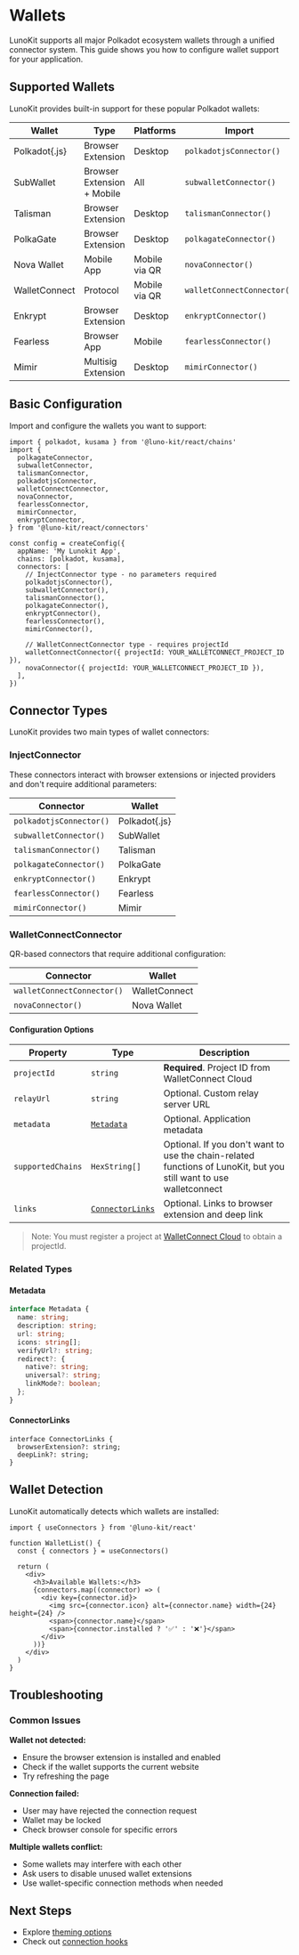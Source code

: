 # Wallets

LunoKit supports all major Polkadot ecosystem wallets through a unified connector system. This guide shows you how to configure wallet support for your application.

## Supported Wallets

LunoKit provides built-in support for these popular Polkadot wallets:

| Wallet        | Type | Platforms     | Import |
|---------------|------|---------------|--------|
| Polkadot{.js}            | Browser Extension | Desktop       | `polkadotjsConnector()` |
| SubWallet     | Browser Extension + Mobile | All           | `subwalletConnector()` |
| Talisman      | Browser Extension | Desktop       | `talismanConnector()` |
| PolkaGate     | Browser Extension | Desktop       | `polkagateConnector()` |
| Nova Wallet   | Mobile App | Mobile via QR       | `novaConnector()` |
| WalletConnect | Protocol | Mobile via QR | `walletConnectConnector()` |
| Enkrypt       | Browser Extension | Desktop       | `enkryptConnector()` |
| Fearless      | Browser App | Mobile        | `fearlessConnector()` |
| Mimir         | Multisig Extension | Desktop       | `mimirConnector()` |

## Basic Configuration

Import and configure the wallets you want to support:

```tsx
import { polkadot, kusama } from '@luno-kit/react/chains'
import { 
  polkagateConnector, 
  subwalletConnector, 
  talismanConnector, 
  polkadotjsConnector, 
  walletConnectConnector, 
  novaConnector, 
  fearlessConnector, 
  mimirConnector, 
  enkryptConnector,
} from '@luno-kit/react/connectors'

const config = createConfig({
  appName: 'My Lunokit App',
  chains: [polkadot, kusama],
  connectors: [
    // InjectConnector type - no parameters required
    polkadotjsConnector(),
    subwalletConnector(),
    talismanConnector(),
    polkagateConnector(),
    enkryptConnector(),
    fearlessConnector(),
    mimirConnector(),

    // WalletConnectConnector type - requires projectId
    walletConnectConnector({ projectId: YOUR_WALLETCONNECT_PROJECT_ID }),
    novaConnector({ projectId: YOUR_WALLETCONNECT_PROJECT_ID }),
  ],
})
```

## Connector Types

LunoKit provides two main types of wallet connectors:

### InjectConnector

These connectors interact with browser extensions or injected providers and don't require additional parameters:

| Connector | Wallet |
|-----------|--------|
| `polkadotjsConnector()` | Polkadot{.js} |
| `subwalletConnector()` | SubWallet |
| `talismanConnector()` | Talisman |
| `polkagateConnector()` | PolkaGate |
| `enkryptConnector()` | Enkrypt |
| `fearlessConnector()` | Fearless |
| `mimirConnector()` | Mimir |

### WalletConnectConnector

QR-based connectors that require additional configuration:

| Connector | Wallet |
|-----------|--------|
| `walletConnectConnector()` | WalletConnect |
| `novaConnector()` | Nova Wallet |

#### Configuration Options

| Property | Type | Description                                                                                                        |
|----------|------|--------------------------------------------------------------------------------------------------------------------|
| `projectId` | `string` | **Required**. Project ID from WalletConnect Cloud                                                                  |
| `relayUrl` | `string` | Optional. Custom relay server URL                                                                                  |
| `metadata` | [`Metadata`](#metadata) | Optional. Application metadata                                                                                     |
| `supportedChains` | `HexString[]` | Optional. If you don't want to use the chain-related functions of LunoKit, but you still want to use walletconnect |
| `links` | [`ConnectorLinks`](#connectorlinks) | Optional. Links to browser extension and deep link |

> Note: You must register a project at [WalletConnect Cloud](https://cloud.walletconnect.com/) to obtain a projectId.

### Related Types

#### Metadata

```ts
interface Metadata {
  name: string;
  description: string;
  url: string;
  icons: string[];
  verifyUrl?: string;
  redirect?: {
    native?: string;
    universal?: string;
    linkMode?: boolean;
  };
}
```

#### ConnectorLinks

```tsx
interface ConnectorLinks {
  browserExtension?: string; 
  deepLink?: string;
}
```


## Wallet Detection

LunoKit automatically detects which wallets are installed:

```tsx
import { useConnectors } from '@luno-kit/react'

function WalletList() {
  const { connectors } = useConnectors()
  
  return (
    <div>
      <h3>Available Wallets:</h3>
      {connectors.map((connector) => (
        <div key={connector.id}>
          <img src={connector.icon} alt={connector.name} width={24} height={24} />
          <span>{connector.name}</span>
          <span>{connector.installed ? '✅' : '❌'}</span>
        </div>
      ))}
    </div>
  )
}
```

## Troubleshooting

### Common Issues

**Wallet not detected:**
- Ensure the browser extension is installed and enabled
- Check if the wallet supports the current website
- Try refreshing the page

**Connection failed:**
- User may have rejected the connection request
- Wallet may be locked
- Check browser console for specific errors

**Multiple wallets conflict:**
- Some wallets may interfere with each other
- Ask users to disable unused wallet extensions
- Use wallet-specific connection methods when needed

## Next Steps

- Explore [theming options](/getting-started/theming)
- Check out [connection hooks](/hooks/connection/use-connect)
